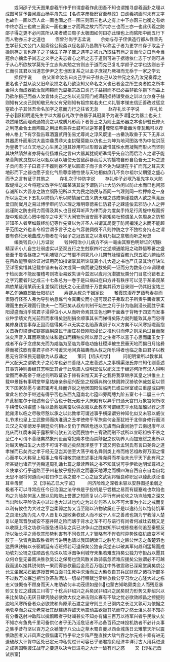 <!-- { "loadSidebar": true } -->
　　或问邵子先天图果虙羲所作乎曰谓虙羲作此图吾不知也谓推寻虙羲画卦之理以成图可耳予尝闻眉山杨平舟先生【名栋字彦极厯官至叅政】曰虙羲初画时未有文字也故作一画以示人此一画也圜之径一围三则函三也从之有上中下亦函三也衡之有始中终亦函三也故三画实一画也兼三才而两之故六而六亦三也而三亦一也此伏羲之防邵子得之更不必问其所从来者或曰周子太极图如何曰亦此理也上而隂阳中而五行下而人物亦三才之道也
　　侄曽孙尚字志孟说
　　余始与存子侄俱造行都从性善先生学获见文公门人毅斋徐公毅斋以侄名醇乃昌黎所以称孟子者为更字曰存子取孟子操则存之言也存子之子恪生子存子筮之遇丰之初九乃取往有尚之言而命之曰尚今当冠余亦摘孟子尚志之义字之夫志者心之所之志于道则可进于据徳依仁志于学则可进于从心所欲故学莫先于立志尚其勉之穷则志于道而克已复礼学颜子之学也达则志于仁而引其君以当道志伊尹之志也因复系之以孟子庶视乃厥祖而无忝于一家之学云
　　损侄字说
　　伯父某命汝名曰炎己字曰子益炎己从汝仲兄之名乃汝兄奏荐之更名也子益从汝父旧命汝损之名乃欲汝知父命名之义也已者金之所生炎者姓之所本金得火而成器欲汝就陶镕而光显祖宗故曰炎己子益损而不已必益非欲尔损下而益上乃欲尔损己而益人汝宜体炎己之名以光显阳门戒满招损持谦受益之训以立尔身子益则知有父炎己则知敬兄有父有兄则知有祖宗矣若夫仁义礼智孝悌忠信迁善改过惩忿窒欲小子其体吾命名加字之意而力行之往省无怠
　　赵存礼长子字说
　　存礼长子必厥祖明逺先生字以大器存礼改字伯器于其冠属予为说予谓之为器土也夫土块然隤然而理疏通物资之以成质凡形而下者皆土之为则土盖形器之本也伊耆氏修火之利笵金合土而陶甄之用出焉蒉桴土鼓可以逆寒暑堙郁埙竽罍盎污尊瓦甒可以荐神人格上下有孚盈缶尊酒簋贰用缶易尤尊尚之淳风既逺一古罍洗取重于天下无非以其器质朴而用洪大虽崇鼎贯鼎大圭拱璧莫能以仿也土为坤为地河图洛书为中位洪范为皇极于以立天地之心生民之道其妙用可以形器议哉惟其性水而凝陶而形火而坚则其块然隤然者亦将有待扬雄氏之言曰大器其犹规矩凖绳乎先自治而后治人之谓子能亲善陶就良旊以坯以甄以埏以埴使无苦窳薜暴而后大钧播物自形自色吾无工巧之迹子贡问君子子曰君子不器则器不足以囿君子而子贡不免为瑚琏在乎扩而充之耳夫天地形而下之器也愿子变化气质尊崇徳性使与天地相似庶几不负尔祖尔父期望之盛心而予之言有证子其勉之
　　存礼次子仲防字说
　　存礼仲子必垘乃祖先字以大防取堤堰之义今将冠父改字仲防属某演其说予谓防非止大防外闲以防止水而已也闲邪存诚所以大吾身之防立纲陈纪所以大为民之防民与吾同一气理则同一检押修之一身所以达之天下五礼以防伪六乐以防情居仁由义防天理之违戒惧谨独防人欲之纵竞辰爱日防嵗月之易过博学审问防义理之难明尊徳亲仁防君子之踈逺佞去邪防小人之狎此谨防之防由用力而得及其乆也目视耳听声为律而身为度矣手持足行周旋中规而折旋中矩矣民心罔中惟尔之中天下大闲安所当安而不逾矩矣杜预谓圣人包周身之防预非知圣人者至如戴经坊记等作先贤以为非圣人书谓其局促于防闲褊浅之末而不能超乎范围之外也昔令祖尝谓予言子之志气容貌倜傥不凡则仲防之字不独检身持志之谓要有弥纶天地曲成万物者在今因子之冠昌言之以发明乃祖之意敬而听之毋忽
　　编类钱氏小儿方证说
　　钱仲阳治小儿病方不失一毫由其察色明辨证的切脉精深识小儿自生壮弱虚实以至观五行之生尅察四时之逆顺通隂阳之动静悟寒暑之盛衰至于晨昏昼夜之气乳哺寝兴之节靡不洞究凡小儿闗节脉理百骸九窍五脏六腑灿然在目故能察病论证对证用药如指诸掌其所论载真小儿大造之书也严氏录其治疗诀法至详宻矣惜其记载参错未有诠次或同一病而散见数处同一证而分为数条仓卒调理难于检阅医不能反覆稽考则攻治易致失误今兹迟以嵗月沉潜披玩类分门目意讹错者正之字冗覆者刋之成三十七条总为一巻于是曰病曰症曰方井有秩序可以见于某条观某病依某证用某药无复差悮而钱氏之心无遗憾于万世矣其药方目录则一仍其旧宝祐三年乙夘通直郎致仕阳枋记
　　寿蹇从叔总干姻家说
　　餐霞饮瀣荐芝茹苓寿矣而素隠行怪圣人弗为导引纳息炼气令真夀矣而小道可观君子弗取君子所贵乎夀者禀天理而生由天理而行致夫一仁而已矣从叔府判制干始生之月于卦为临刚浸长而胜乎柔阳浸盛而消乎隂君子浸得位小人从而听命焉其生色也睟于面盎于背畅于四支而发事业种学绩文克光前烈而孝得矣逊削捐金顺事其长而悌得矣陈力就列能致其身而忠得矣修身践言事存正固而信得矣不以无实之名贻燕谋训子以义方矣不以风寒抵巇而抱关击柝舆梁徒杠蹇蹇匪躬席民于康庄矣皆刚阳浸长之推也引而伸之则采色过目而聚沫矣声音入耳而寒螀矣味和适口而糟粕矣所以厚吾之生者不以喜于心思而庸玉女于成者不存于念虑矣充而为咸临为至临为厚临功施社稷泽被生民垂天地而揭日月铭彛鼎而被弦歌有斐君子终不可谖天地间真福夀而从叔之所乐得者也临之象曰君子以教思无穷容保民无疆敬为从叔诵之
　　策问【绍庆府学】
　　问祀明堂所以教孝其严父配天之谓欤夫子之论孝也必曰善继人之志善述人之事横渠张氏亦曰知化则善述其事穷神则善继其志明堂其合于此欤周人设明堂位以祀文王于继述何所有汉人得明堂图而奉髙帝于继述何所取证欤于赫有宋惟天其子之我将我享继序其皇之洪惟主上载申景铄有事明堂举皇祐飨亲叅绍兴配坐之规缛典绚仪轶周跨汉猗欤休哉兹足以领天下国家矣愿与诸君辄考礼经而详说之地居国阳位临丙巳或曰世室或曰重屋或曰明堂此名位尔于继述有得乎否也东西九筵南北七筵四旁两牕九阶五室七十二牖三十六户此制度尔于继述有合乎否也于乾元殿于大庆殿有以异乎曰通天宫曰万象宫何所取乎耕借以供粢盛卜牲以备鼎爼亲蚕以供衣服以此教孝可谓继志乎水陆葅醢以荐之济跄雍肃以临之尽敬尽慤以承之以此教孝可谓述事乎横渠谓穷神知化似又未容以威仪礼节求也皇上立武整师而执淮濆之丑孝徳修乎军旅矣何金革犹袵于北侧身修行而消云汉之灾孝徳发乎朝廷矣何相火复仍于西转危运以无虞而白囊尚驰于云南迓康年以兆庆而红腐未闻于露积果何欤五流宅而民协中三宥赦而刑不忒所以宣昭祖宗不杀之至仁不可谓不善继矣然象刑设而常犯隆孝徳而崇陟配之仪切养人而加宠绥之惠所以对越天地曰生之大徳不可谓不善述矣然厐泽壅于下流又何欤孟轲氏有言曰尧舜之道孝悌而已矣尧之孝于经无见岂其徳至大荡乎难名舜则类上帝而格艺祖故得万国之懽心而孝以大称皇上昭事上帝尊祖敬宗继志述事比隆尧舜而孝治未光乎天下此有司之所甚疑也诸君学尧舜道周孔诵七篇之章读西铭之书不知其说可乎伊欲达明堂尊祖之义使孝弟行乎道路至乎州巷放乎搜狩置之而塞天地溥之而横四海自西自东自南自北无思不服将何道而可若曰作三事之俊不二心之臣文武宪邦循良称职足以臻此肤泛语耳幸毋赘
　　又【淳祐乙巳大宁监】
　　问济险难之深者未容以安静图拯柔弱之极者不可以寻常应任今日治国之法守株是乎投机是乎尝稽之易而有疑蹇难也坎陷也均之为险矣何圣人既以见险能止誉蹇之知而复以心亨行有尚论坎之功岂险难之深又当出险以平险欤夫小过过也大过过也均之为过矣何圣人以不可大事为小过之戒而复以利有攸往为大过之亨岂柔弱之势又当至刚以济物欤奚止于是以逸待劳以饱待饥军之良法也胡为先人夺人晋复以是败秦欤致人而不致于人军之善政也胡为宁我薄人楚复以是驾晋欤成安不塞井陉之险而衂于背水之军不可与语行有尚者何减灶去魏又足以收蹶上将之功欤马服急进阏与之兵已决争山之胜似知所以戒栋桡者何追至秦壁反所以殆长平之师欤其形势利害有不同欤其人才智略有不侔欤时异势殊临机应变不可胶于一欤皆克敌取胜者所当讲明也请以我国朝渡江之胜势言之韩公世忠之备楚泗也达赉纵铁骑以长驱朝廷有诏班师若可退保矣公独奋兵逆击以破其军何趋利猛鸷而成功欤刘公锜之往顺昌也乌珠以铁浮图争利城守未集若难支持矣公独力守拒战以蹷其众何仓皇无备而决胜欤吴公之保蜀也饶风散关敌骑翕忽若难应援矣公独谓必不可越我而遏以挫其锐何执一果而得志欤最后金亮百万临江中外骇震敌已深窥堂奥矣虞公允文坐据采石敌遂授首何白面书生死中求活而立大勲欤自其兵民财观之诸将所部多不过数万众寡岂相当欤茶盐酒法一切举行租赋岂常继欤数公亨习坎之心隆大过之栋忠义慷慨奋不顾身而天人祐助欤何丰功茂绩如是伟也蒙古知略颇类金人而残忍暴殄又复过之蹂践三川零丁十稔兵非绍兴之兵矣民非绍兴之民矣财力形势又非绍兴以来比矣敌心无厌日肆凭陵必欲效大仪之进击则众寡有不敌之忧必欲效顺昌之控扼则边地风寒所备者众必欲效和尚原采石渡之坚守则三关已彻内之长江又孰可为依据之地欤幸而总戎元老克壮其猷建斾桴鼓天地震动盖欲扼其吭而夺之然士沮乆矣不知亦有分番迭射冲敌阵以擒鹘眼者乎财竭甚矣不知亦有储三百万以待军兴者乎民散乆矣不知亦有鱼鳬千里可备供亿者乎无乃活危证者不必备百药之味投机防者不必计众事之集乎昔苻坚以百万之众褫魄于八公山之草木蜀自夔以西金城荡日云雉擎天所以震惧敌胆者又非风声之假借庸可恃乎牢之步阵严整直挫大敌气吞之尔元戎十乘有进无退破敌大计胷中区处已定元冲私忧过计可容已乎诸君抱负经济幸详订古人用兵进退之成筭国朝渡江战守之要道以决今日进屯之大计一破有司之惑
　　又【淳祐己酉试宗室】
